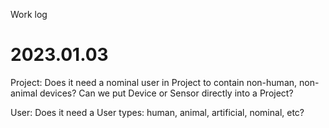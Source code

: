 Work log

# 2023.01.03

Project:
Does it need a nominal user in Project to contain non-human, non-animal devices?
Can we put Device or Sensor directly into a Project?

User:
Does it need a User types: human, animal, artificial, nominal, etc?
